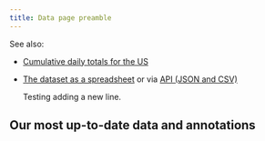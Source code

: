 ```yaml
---
title: Data page preamble
---
```


See also:

- [Cumulative daily totals for the US](/data/us-daily/)
- [The dataset as a spreadsheet](https://docs.google.com/spreadsheets/u/2/d/e/2PACX-1vRwAqp96T9sYYq2-i7Tj0pvTf6XVHjDSMIKBdZHXiCGGdNC0ypEU9NbngS8mxea55JuCFuua1MUeOj5/pubhtml) or via [API (JSON and CSV)](/api/)

  Testing adding a new line.

## Our most up-to-date data and annotations
